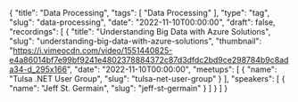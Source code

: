 {
  "title": "Data Processing",
  "tags": [
    "Data Processing"
  ],
  "type": "tag",
  "slug": "data-processing",
  "date": "2022-11-10T00:00:00",
  "draft": false,
  "recordings": [
    {
      "title": "Understanding Big Data with Azure Solutions",
      "slug": "understanding-big-data-with-azure-solutions",
      "thumbnail": "https://i.vimeocdn.com/video/1551440825-e4a86014bf7e99bf9241e4802378884372c87d3dfdc2bd9ce298784b9c8ada34-d_295x166",
      "date": "2022-11-10T00:00:00",
      "meetups": [
        {
          "name": "Tulsa .NET User Group",
          "slug": "tulsa-net-user-group"
        }
      ],
      "speakers": [
        {
          "name": "Jeff St. Germain",
          "slug": "jeff-st-germain"
        }
      ]
    }
  ]
}